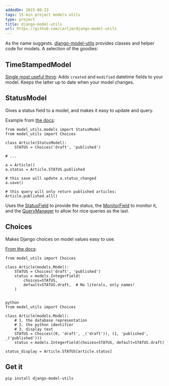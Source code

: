 ```yaml
---
addedOn: 2015-08-23
tags: 15-min project models utils
type: project
title: django-model-utils
url: https://github.com/carljm/django-model-utils
---
```


As the name suggests. [django-model-utils](https://github.com/carljm/django-model-utils) provides classes and helper code for models. A selection of the goodies:

## TimeStampedModel

[Single most useful thing](https://django-model-utils.readthedocs.org/en/latest/models.html#timestampedmodel): Adds `created` and `modified` datetime fields to your model.
Keeps the latter up to date when your model changes.


## StatusModel
Gives a status field to a model, and makes it easy to update and query.

Example from [the docs](https://django-model-utils.readthedocs.org/en/latest/models.html#statusmodel):


    from model_utils.models import StatusModel
    from model_utils import Choices

    class Article(StatusModel):
        STATUS = Choices('draft', 'published')

    # ...

    a = Article()
    a.status = Article.STATUS.published

    # this save will update a.status_changed
    a.save()

    # this query will only return published articles:
    Article.published.all()


Uses the [StatusField](https://django-model-utils.readthedocs.org/en/latest/fields.html#statusfield) to provide the status, the [MonitorField](https://django-model-utils.readthedocs.org/en/latest/fields.html#monitorfield) to monitor it, and the [QueryManager](https://django-model-utils.readthedocs.org/en/latest/managers.html#querymanager) to allow for nice queries as the last.

## Choices
Makes Django choices on model values easy to use.


[From the docs](https://django-model-utils.readthedocs.org/en/latest/utilities.html#choices):

    from model_utils import Choices

    class Article(models.Model):
        STATUS = Choices('draft', 'published')
        status = models.IntegerField(
            choices=STATUS,
            default=STATUS.draft,  # No literals, only names!
        )


    python
    from model_utils import Choices

    class Article(models.Model):
        # 1. the database representation
        # 2. the python identifier
        # 3. display text
        STATUS = Choices((0, 'draft', _('draft')), (1, 'published', _('published')))
        status = models.IntegerField(choices=STATUS, default=STATUS.draft)

    status_display = Article.STATUS[article.status]

## Get it

    pip install django-model-utils
